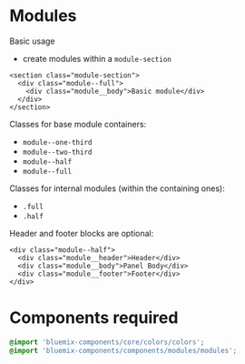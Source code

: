 # Modules


Basic usage

<!-- ![Module](https://uploads.github.ibm.com/github-enterprise-assets/0000/1346/0000/8757/eeb59346-c999-11e5-93cc-8bc145bb0b09.png) -->

- create modules within a ```module-section```

```markup
<section class="module-section">
  <div class="module--full">
    <div class="module__body">Basic module</div>
  </div>
</section>
```

Classes for base module containers:

- `module--one-third`
- `module--two-third`
- `module--half`
- `module--full`

Classes for internal modules (within the containing ones):

- `.full`
- `.half`

<!-- ![Module Options](https://uploads.github.ibm.com/github-enterprise-assets/0000/0078/0001/0521/71f81f2a-d19d-11e5-8cfe-145d2c712a9c.png) -->

Header and footer blocks are optional:

<!-- ![With header and footer](https://uploads.github.ibm.com/github-enterprise-assets/0000/1346/0000/8756/9ca8d82e-c999-11e5-985f-f1d93a70bbd9.png) -->

```markup
<div class="module--half">
  <div class="module__header">Header</div>
  <div class="module__body">Panel Body</div>
  <div class="module__footer">Footer</div>
</div>
```

# Components required

```css
@import 'bluemix-components/core/colors/colors';
@import 'bluemix-components/components/modules/modules';
```
